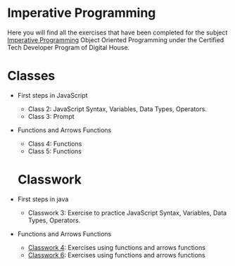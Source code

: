 # Imperative Programming
Here you will find all the exercises that have been completed for the subject [Imperative Programming]( ) Object Oriented Programming under the Certified Tech Developer Program of Digital House.

# Classes
- First steps in JavaScript
  - Class 2: JavaScript Syntax, Variables, Data Types, Operators.
  - Class 3: Prompt

- Functions and Arrows Functions
  - Class 4: Functions
  - Class 5: Functions

  # Classwork
- First steps in java
  - Classwork 3: Exercise to practice JavaScript Syntax, Variables, Data Types, Operators.

- Functions and Arrows Functions
  - [Classwork 4](https://github.com/Pavelezl/Imperative-Programming/files/9897105/Mesa.de.trabajo.Funciones.docx.pdf): Exercises using functions and arrows functions
  - [Classwork 6](https://github.com/Pavelezl/Imperative-Programming/files/9897234/Hagamos.una.Calculadora.pdf): Exercises using functions and arrows functions
